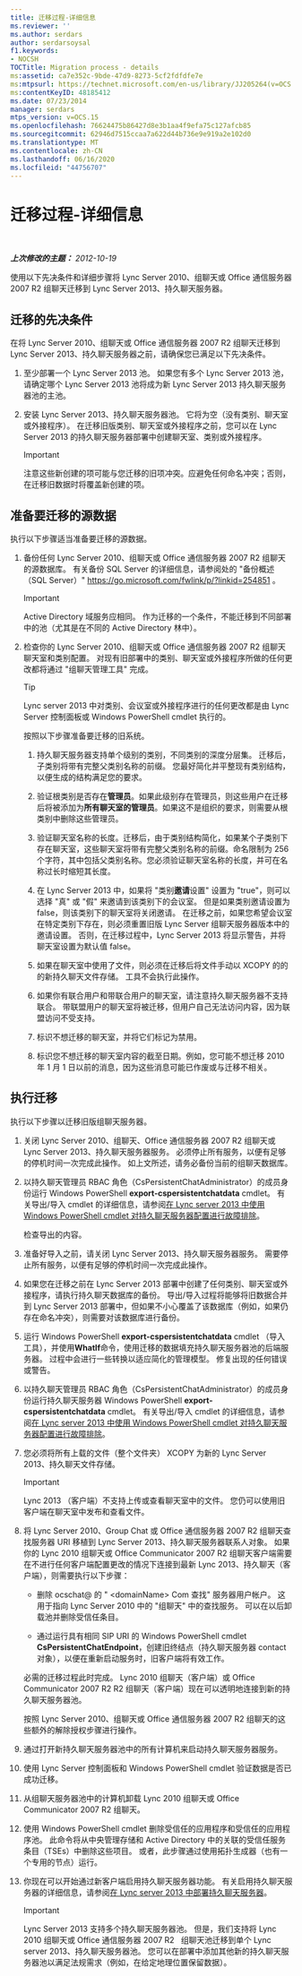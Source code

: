 ```yaml
---
title: 迁移过程-详细信息
ms.reviewer: ''
ms.author: serdars
author: serdarsoysal
f1.keywords:
- NOCSH
TOCTitle: Migration process - details
ms:assetid: ca7e352c-9bde-47d9-8273-5cf2fdfdfe7e
ms:mtpsurl: https://technet.microsoft.com/en-us/library/JJ205264(v=OCS.15)
ms:contentKeyID: 48185412
ms.date: 07/23/2014
manager: serdars
mtps_version: v=OCS.15
ms.openlocfilehash: 76624475b86427d8e3b1aa4f9efa75c127afcb85
ms.sourcegitcommit: 62946d7515ccaa7a622d44b736e9e919a2e102d0
ms.translationtype: MT
ms.contentlocale: zh-CN
ms.lasthandoff: 06/16/2020
ms.locfileid: "44756707"
---
```

<div data-xmlns="http://www.w3.org/1999/xhtml">

<div class="topic" data-xmlns="http://www.w3.org/1999/xhtml" data-msxsl="urn:schemas-microsoft-com:xslt" data-cs="https://msdn.microsoft.com/">

<div data-asp="https://msdn2.microsoft.com/asp">

# <a name="migration-process---details"></a>迁移过程-详细信息

</div>

<div id="mainSection">

<div id="mainBody">

<span> </span>

_**上次修改的主题：** 2012-10-19_

使用以下先决条件和详细步骤将 Lync Server 2010、组聊天或 Office 通信服务器 2007 R2 组聊天迁移到 Lync Server 2013、持久聊天服务器。

<div>

## <a name="prerequisites-for-migration"></a>迁移的先决条件

在将 Lync Server 2010、组聊天或 Office 通信服务器 2007 R2 组聊天迁移到 Lync Server 2013、持久聊天服务器之前，请确保您已满足以下先决条件。

1.  至少部署一个 Lync Server 2013 池。 如果您有多个 Lync Server 2013 池，请确定哪个 Lync Server 2013 池将成为新 Lync Server 2013 持久聊天服务器池的主池。

2.  安装 Lync Server 2013、持久聊天服务器池。 它将为空（没有类别、聊天室或外接程序）。 在迁移旧版类别、聊天室或外接程序之前，您可以在 Lync Server 2013 的持久聊天服务器部署中创建聊天室、类别或外接程序。
    
    <div>
    

    > [!IMPORTANT]  
    > 注意这些新创建的项可能与您迁移的旧项冲突。应避免任何命名冲突；否则，在迁移旧数据时将覆盖新创建的项。

    
    </div>

</div>

<div>

## <a name="preparing-the-source-data-for-migration"></a>准备要迁移的源数据

执行以下步骤适当准备要迁移的源数据。

1.  备份任何 Lync Server 2010、组聊天或 Office 通信服务器 2007 R2 组聊天的源数据库。 有关备份 SQL Server 的详细信息，请参阅处的 "备份概述（SQL Server）" <https://go.microsoft.com/fwlink/p/?linkid=254851> 。
    
    <div>
    

    > [!IMPORTANT]  
    > Active Directory 域服务应相同。 作为迁移的一个条件，不能迁移到不同部署中的池（尤其是在不同的 Active Directory 林中）。

    
    </div>

2.  检查你的 Lync Server 2010、组聊天或 Office 通信服务器 2007 R2 组聊天聊天室和类别配置。 对现有旧部署中的类别、聊天室或外接程序所做的任何更改都将通过 "组聊天管理工具" 完成。
    
    <div>
    

    > [!TIP]  
    > Lync server 2013 中对类别、会议室或外接程序进行的任何更改都是由 Lync Server 控制面板或 Windows PowerShell cmdlet 执行的。

    
    </div>
    
    按照以下步骤准备要迁移的旧系统。
    
    1.  持久聊天服务器支持单个级别的类别，不同类别的深度分层集。 迁移后，子类别将带有完整父类别名称的前缀。 您最好简化并平整现有类别结构，以便生成的结构满足您的要求。
    
    2.  验证根类别是否存在**管理员**。如果此级别存在管理员，则这些用户在迁移后将被添加为**所有聊天室的管理员**。如果这不是组织的要求，则需要从根类别中删除这些管理员。
    
    3.  验证聊天室名称的长度。迁移后，由于类别结构简化，如果某个子类别下存在聊天室，这些聊天室将带有完整父类别名称的前缀。命名限制为 256 个字符，其中包括父类别名称。您必须验证聊天室名称的长度，并可在名称过长时缩短其长度。
    
    4.  在 Lync Server 2013 中，如果将 "类别**邀请**设置" 设置为 "true"，则可以选择 "真" 或 "假" 来邀请到该类别下的会议室。 但是如果类别邀请设置为 false，则该类别下的聊天室将关闭邀请。 在迁移之前，如果您希望会议室在特定类别下存在，则必须重置旧版 Lync Server 组聊天服务器版本中的邀请设置。 否则，在迁移过程中，Lync Server 2013 将显示警告，并将聊天室设置为默认值 false。
    
    5.  如果在聊天室中使用了文件，则必须在迁移后将文件手动以 XCOPY 的的的新持久聊天文件存储。 工具不会执行此操作。
    
    6.  如果你有联合用户和带联合用户的聊天室，请注意持久聊天服务器不支持联合。 带联盟用户的聊天室将被迁移，但用户自己无法访问内容，因为联盟访问不受支持。
    
    7.  标识不想迁移的聊天室，并将它们标记为禁用。
    
    8.  标识您不想迁移的聊天室内容的截至日期。例如，您可能不想迁移 2010 年 1 月 1 日以前的消息，因为这些消息可能已作废或与迁移不相关。

</div>

<div>

## <a name="performing-the-migration"></a>执行迁移

执行以下步骤以迁移旧版组聊天服务器。

1.  关闭 Lync Server 2010、组聊天、Office 通信服务器 2007 R2 组聊天或 Lync Server 2013、持久聊天服务器服务。 必须停止所有服务，以便有足够的停机时间一次完成此操作。 如上文所述，请务必备份当前的组聊天数据库。

2.  以持久聊天管理员 RBAC 角色（CsPersistentChatAdministrator）的成员身份运行 Windows PowerShell **export-cspersistentchatdata** cmdlet。 有关导出/导入 cmdlet 的详细信息，请参阅[在 Lync server 2013 中使用 Windows PowerShell cmdlet 对持久聊天服务器配置进行故障排除](lync-server-2013-troubleshooting-persistent-chat-server-configuration-using-windows-powershell-cmdlets.md)。
    
    检查导出的内容。

3.  准备好导入之前，请关闭 Lync Server 2013、持久聊天服务器服务。 需要停止所有服务，以便有足够的停机时间一次完成此操作。

4.  如果您在迁移之前在 Lync Server 2013 部署中创建了任何类别、聊天室或外接程序，请执行持久聊天数据库的备份。 导出/导入过程将能够将旧数据合并到 Lync Server 2013 部署中，但如果不小心覆盖了该数据库（例如，如果仍存在命名冲突），则需要对该数据库进行备份。

5.  运行 Windows PowerShell **export-cspersistentchatdata** cmdlet （导入工具），并使用**WhatIf**命令，使用迁移的数据填充持久聊天服务器池的后端服务器。 过程中会进行一些转换以适应简化的管理模型。 修复出现的任何错误或警告。

6.  以持久聊天管理员 RBAC 角色（CsPersistentChatAdministrator）的成员身份运行持久聊天服务器 Windows PowerShell **export-cspersistentchatdata** cmdlet。 有关导出/导入 cmdlet 的详细信息，请参阅[在 Lync server 2013 中使用 Windows PowerShell cmdlet 对持久聊天服务器配置进行故障排除](lync-server-2013-troubleshooting-persistent-chat-server-configuration-using-windows-powershell-cmdlets.md)。

7.  您必须将所有上载的文件（整个文件夹） XCOPY 为新的 Lync Server 2013、持久聊天文件存储。
    
    <div>
    

    > [!IMPORTANT]  
    > Lync 2013 （客户端）不支持上传或查看聊天室中的文件。 您仍可以使用旧客户端在聊天室中发布和查看文件。

    
    </div>

8.  将 Lync Server 2010、Group Chat 或 Office 通信服务器 2007 R2 组聊天查找服务器 URI 移植到 Lync Server 2013、持久聊天服务器联系人对象。 如果你的 Lync 2010 组聊天或 Office Communicator 2007 R2 组聊天客户端需要在不进行任何客户端配置更改的情况下连接到最新 Lync 2013、持久聊天（客户端），则需要执行以下步骤：
    
      - 删除 ocschat@ 的 " \<domainName\> Com 查找" 服务器用户帐户。 这用于指向 Lync Server 2010 中的 "组聊天" 中的查找服务。 可以在以后卸载池并删除受信任条目。
    
      - 通过运行具有相同 SIP URI 的 Windows PowerShell cmdlet **CsPersistentChatEndpoint**，创建旧终结点（持久聊天服务器 contact 对象），以便在重新启动服务时，旧客户端将有效工作。
    
    必需的迁移过程此时完成。 Lync 2010 组聊天（客户端）或 Office Communicator 2007 R2 R2 组聊天（客户端）现在可以透明地连接到新的持久聊天服务器池。
    
    按照 Lync Server 2010、组聊天或 Office 通信服务器 2007 R2 组聊天的这些额外的解除授权步骤进行操作。

9.  通过打开新持久聊天服务器池中的所有计算机来启动持久聊天服务器服务。

10. 使用 Lync Server 控制面板和 Windows PowerShell cmdlet 验证数据是否已成功迁移。

11. 从组聊天服务器池中的计算机卸载 Lync 2010 组聊天或 Office Communicator 2007 R2 组聊天。

12. 使用 Windows PowerShell cmdlet 删除受信任的应用程序和受信任的应用程序池。 此命令将从中央管理存储和 Active Directory 中的关联的受信任服务条目（TSEs）中删除这些项目。 或者，此步骤通过使用拓扑生成器（也有一个专用的节点）运行。

13. 你现在可以开始通过新客户端启用持久聊天服务器功能。 有关启用持久聊天服务器的详细信息，请参阅[在 Lync server 2013 中部署持久聊天服务器](lync-server-2013-deploying-persistent-chat-server.md)。
    
    <div>
    

    > [!IMPORTANT]  
    > Lync Server 2013 支持多个持久聊天服务器池。 但是，我们支持将 Lync 2010 组聊天或 Office 通信服务器 2007 R2 &nbsp; 组聊天池迁移到单个 Lync server 2013、持久聊天服务器池。 您可以在部署中添加其他新的持久聊天服务器池以满足法规需求（例如，在给定地理位置保留数据）。

    
    </div>

</div>

</div>

<span> </span>

</div>

</div>

</div>


